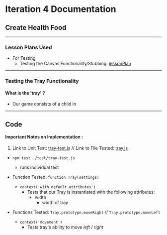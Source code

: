 # Iteration 4 Documentation
## Create Health Food

----
### Lesson Plans Used
  * For Testing
    * Testing the Canvas Functionality/Stubbing: [lessonPlan](https://github.com/turingschool-examples/gametime-testing-journey/tree/sinon)

-----
### Testing the Tray Functionality

#### What is the 'tray' ?
* Our game consists of a child in

----
## Code
#### Important Notes on Implementation :

1. Link to Unit Test: [tray-test.js](https://github.com/chompasina/gametime/blob/master/test/tray-test.js) // Link to File Tested: [tray.js](https://github.com/chompasina/gametime/blob/master/lib/tray.js)

* `npm test ./test/tray-test.js`
  * runs individual test

* Function Tested: `function Tray(settings)`
  * `context('with default attributes')`
    * Tests that our Tray is instantiated with the following attributes:
      * width
        * width of tray

* Functions Tested:
`Tray.prototype.moveRight` // `Tray.prototype.moveLeft`
  * `context('movement')`
    * Tests tray's ability to move _left_ / _right_
